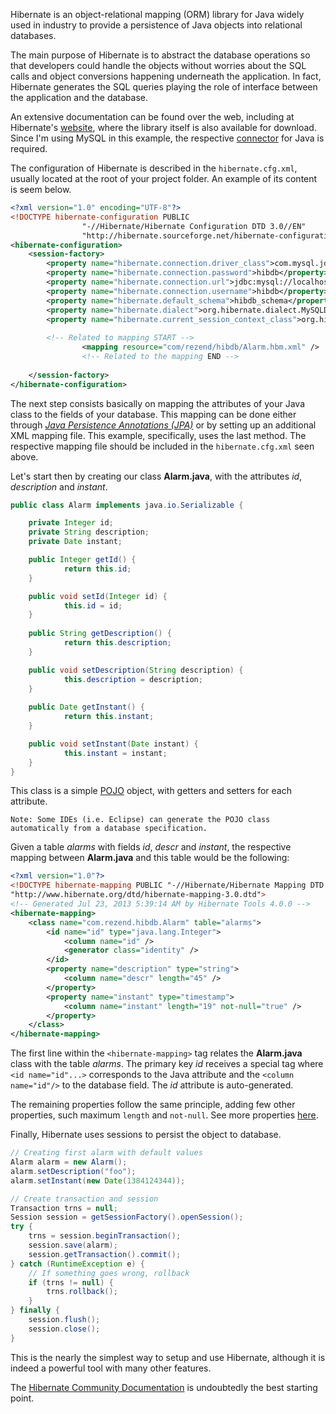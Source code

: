 Hibernate is an object-relational mapping (ORM) library for Java widely used in industry to provide a persistence of Java objects into relational databases.

The main purpose of Hibernate is to abstract the database operations so that developers could handle the objects without worries about the SQL calls and object conversions happening underneath the application.
In fact, Hibernate generates the SQL queries playing the role of interface between the application and the database.

An extensive documentation can be found over the web, including at Hibernate's [website](http://www.hibernate.org/), where the library itself is also available for download.
Since I'm using MySQL in this example, the respective [connector](http://dev.mysql.com/downloads/connector/j/#downloads) for Java is required.

The configuration of Hibernate is described in the `hibernate.cfg.xml`, usually located at the root of your project folder.
An example of its content is seem below.

```xml
<?xml version="1.0" encoding="UTF-8"?>
<!DOCTYPE hibernate-configuration PUBLIC
				"-//Hibernate/Hibernate Configuration DTD 3.0//EN"
				"http://hibernate.sourceforge.net/hibernate-configuration-3.0.dtd">
<hibernate-configuration>
	<session-factory>
		<property name="hibernate.connection.driver_class">com.mysql.jdbc.Driver</property>
		<property name="hibernate.connection.password">hibdb</property>
		<property name="hibernate.connection.url">jdbc:mysql://localhost:3306/hibdb_schema</property>
		<property name="hibernate.connection.username">hibdb</property>
		<property name="hibernate.default_schema">hibdb_schema</property>
		<property name="hibernate.dialect">org.hibernate.dialect.MySQLDialect</property>
		<property name="hibernate.current_session_context_class">org.hibernate.context.internal.ThreadLocalSessionContext</property>
		
		<!-- Related to mapping START -->
				<mapping resource="com/rezend/hibdb/Alarm.hbm.xml" />
				<!-- Related to the mapping END -->
		
	</session-factory>
</hibernate-configuration>
```

The next step consists basically on mapping the attributes of your Java class to the fields of your database.
This mapping can be done either through [*Java Persistence Annotations (JPA)*](http://docs.jboss.org/hibernate/annotations/3.5/reference/en/html_single/#entity-mapping) or by setting up an additional XML mapping file.
This example, specifically, uses the last method.
The respective mapping file should be included in the `hibernate.cfg.xml` seen above.

Let's start then by creating our class **Alarm.java**, with the attributes *id*, *description* and *instant*.

```java
public class Alarm implements java.io.Serializable {

	private Integer id;
	private String description;
	private Date instant;

	public Integer getId() {
			return this.id;
	}

	public void setId(Integer id) {
			this.id = id;
	}
	
	public String getDescription() {
			return this.description;
	}

	public void setDescription(String description) {
			this.description = description;
	}
	
	public Date getInstant() {
			return this.instant;
	}

	public void setInstant(Date instant) {
			this.instant = instant;
	}
}
```

This class is a simple [POJO](http://en.wikipedia.org/wiki/Plain_Old_Java_Object) object, with getters and setters for each attribute.

`Note: Some IDEs (i.e. Eclipse) can generate the POJO class automatically from a database specification.`

Given a table *alarms* with fields *id*, *descr* and *instant*, the respective mapping between **Alarm.java** and this table would be the following:

```xml
<?xml version="1.0"?>
<!DOCTYPE hibernate-mapping PUBLIC "-//Hibernate/Hibernate Mapping DTD 3.0//EN"
"http://www.hibernate.org/dtd/hibernate-mapping-3.0.dtd">
<!-- Generated Jul 23, 2013 5:39:14 AM by Hibernate Tools 4.0.0 -->
<hibernate-mapping>
    <class name="com.rezend.hibdb.Alarm" table="alarms">
        <id name="id" type="java.lang.Integer">
            <column name="id" />
            <generator class="identity" />
        </id>
        <property name="description" type="string">
            <column name="descr" length="45" />
        </property>
        <property name="instant" type="timestamp">
            <column name="instant" length="19" not-null="true" />
        </property>
    </class>
</hibernate-mapping>
```

The first line within the `<hibernate-mapping>` tag relates the **Alarm.java** class with the table *alarms*.
The primary key *id* receives a special tag where `<id name="id"...>` corresponds to the Java attribute and the `<column name="id"/>` to the database field. The *id* attribute is auto-generated.

The remaining properties follow the same principle, adding few other properties, such maximum `length` and `not-null`. See more properties [here](http://docs.jboss.org/hibernate/orm/4.2/devguide/en-US/html/ch01.html#d5e347).

Finally, Hibernate uses sessions to persist the object to database.

```java
// Creating first alarm with default values
Alarm alarm = new Alarm();
alarm.setDescription("foo");
alarm.setInstant(new Date(1384124344));

// Create transaction and session
Transaction trns = null;
Session session = getSessionFactory().openSession();
try {
	trns = session.beginTransaction();
	session.save(alarm);
	session.getTransaction().commit();
} catch (RuntimeException e) {
	// If something goes wrong, rollback
	if (trns != null) {
		trns.rollback();
	}
} finally {
	session.flush();
	session.close();
}
```

This is the nearly the simplest way to setup and use Hibernate, although it is indeed a powerful tool with many other features.

The [Hibernate Community Documentation](http://docs.jboss.org/hibernate/orm/4.2/devguide/en-US/html/) is undoubtedly the best starting point.
